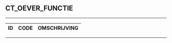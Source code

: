 ## CT_OEVER_FUNCTIE

***

|ID                              	|CODE          	|OMSCHRIJVING|
|------                          	|----          	|-----    |


***

